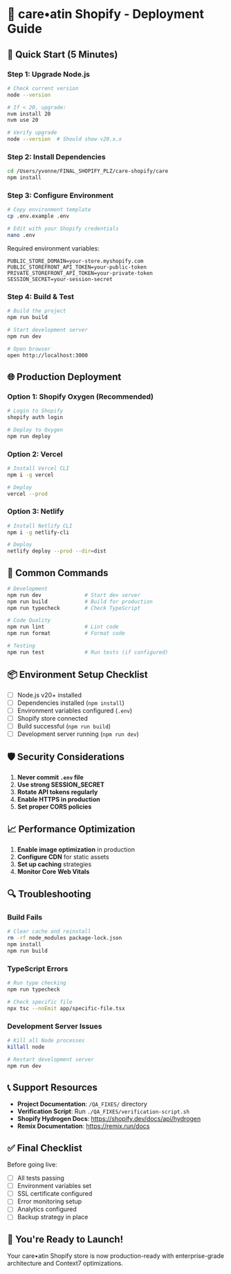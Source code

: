 # 🚀 **care•atin Shopify - Deployment Guide**

## 🎯 **Quick Start (5 Minutes)**

### Step 1: Upgrade Node.js
```bash
# Check current version
node --version

# If < 20, upgrade:
nvm install 20
nvm use 20

# Verify upgrade
node --version  # Should show v20.x.x
```

### Step 2: Install Dependencies
```bash
cd /Users/yvonne/FINAL_SHOPIFY_PLZ/care-shopify/care
npm install
```

### Step 3: Configure Environment
```bash
# Copy environment template
cp .env.example .env

# Edit with your Shopify credentials
nano .env
```

Required environment variables:
```env
PUBLIC_STORE_DOMAIN=your-store.myshopify.com
PUBLIC_STOREFRONT_API_TOKEN=your-public-token
PRIVATE_STOREFRONT_API_TOKEN=your-private-token
SESSION_SECRET=your-session-secret
```

### Step 4: Build & Test
```bash
# Build the project
npm run build

# Start development server
npm run dev

# Open browser
open http://localhost:3000
```

## 🌐 **Production Deployment**

### Option 1: Shopify Oxygen (Recommended)
```bash
# Login to Shopify
shopify auth login

# Deploy to Oxygen
npm run deploy
```

### Option 2: Vercel
```bash
# Install Vercel CLI
npm i -g vercel

# Deploy
vercel --prod
```

### Option 3: Netlify
```bash
# Install Netlify CLI
npm i -g netlify-cli

# Deploy
netlify deploy --prod --dir=dist
```

## 🔧 **Common Commands**

```bash
# Development
npm run dev              # Start dev server
npm run build            # Build for production
npm run typecheck        # Check TypeScript

# Code Quality
npm run lint             # Lint code
npm run format           # Format code

# Testing
npm run test             # Run tests (if configured)
```

## 📦 **Environment Setup Checklist**

- [ ] Node.js v20+ installed
- [ ] Dependencies installed (`npm install`)
- [ ] Environment variables configured (`.env`)
- [ ] Shopify store connected
- [ ] Build successful (`npm run build`)
- [ ] Development server running (`npm run dev`)

## 🛡️ **Security Considerations**

1. **Never commit `.env` file**
2. **Use strong SESSION_SECRET**
3. **Rotate API tokens regularly**
4. **Enable HTTPS in production**
5. **Set proper CORS policies**

## 📈 **Performance Optimization**

1. **Enable image optimization** in production
2. **Configure CDN** for static assets
3. **Set up caching** strategies
4. **Monitor Core Web Vitals**

## 🔍 **Troubleshooting**

### Build Fails
```bash
# Clear cache and reinstall
rm -rf node_modules package-lock.json
npm install
npm run build
```

### TypeScript Errors
```bash
# Run type checking
npm run typecheck

# Check specific file
npx tsc --noEmit app/specific-file.tsx
```

### Development Server Issues
```bash
# Kill all Node processes
killall node

# Restart development server
npm run dev
```

## 📞 **Support Resources**

- **Project Documentation**: `/QA_FIXES/` directory
- **Verification Script**: Run `./QA_FIXES/verification-script.sh`
- **Shopify Hydrogen Docs**: https://shopify.dev/docs/api/hydrogen
- **Remix Documentation**: https://remix.run/docs

## ✅ **Final Checklist**

Before going live:
- [ ] All tests passing
- [ ] Environment variables set
- [ ] SSL certificate configured
- [ ] Error monitoring setup
- [ ] Analytics configured
- [ ] Backup strategy in place

## 🎉 **You're Ready to Launch!**

Your care•atin Shopify store is now production-ready with enterprise-grade architecture and Context7 optimizations.
